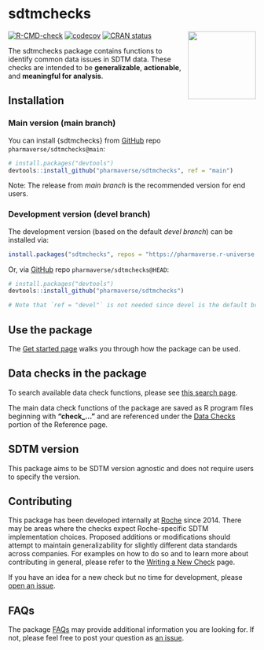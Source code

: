 
<!-- README.md is generated from README.Rmd. Please edit that file -->

# sdtmchecks

<!-- package hex logo -->

<a href="https://pharmaverse.github.io/sdtmchecks/"><img src="man/figures/logo_em.png" align="right" height="138"/></a>

<!-- badges: start -->

[![R-CMD-check](https://github.com/pharmaverse/sdtmchecks/actions/workflows/R-CMD-check.yml/badge.svg)](https://github.com/pharmaverse/sdtmchecks/actions/workflows/R-CMD-check.yml)
[![codecov](https://codecov.io/github/pharmaverse/sdtmchecks/branch/devel/graph/badge.svg?token=ICYI400VDZ)](https://codecov.io/github/pharmaverse/sdtmchecks)
[![CRAN
status](https://www.r-pkg.org/badges/version/sdtmchecks)](https://cran.r-project.org/package=sdtmchecks)
<!-- badges: end -->

The sdtmchecks package contains functions to identify common data issues
in SDTM data. These checks are intended to be **generalizable**,
**actionable**, and **meaningful for analysis**.

## Installation

### Main version (main branch)

You can install {sdtmchecks} from [GitHub](https://github.com/) repo
`pharmaverse/sdtmchecks@main`:

``` r
# install.packages("devtools")
devtools::install_github("pharmaverse/sdtmchecks", ref = "main")
```

Note: The release from *main branch* is the recommended version for end
users.

### Development version (devel branch)

The development version (based on the default *devel branch*) can be
installed via:

``` r
install.packages("sdtmchecks", repos = "https://pharmaverse.r-universe.dev")  
```

Or, via [GitHub](https://github.com/) repo
`pharmaverse/sdtmchecks@HEAD`:

``` r
# install.packages("devtools")
devtools::install_github("pharmaverse/sdtmchecks")

# Note that `ref = "devel"` is not needed since devel is the default branch
```

## Use the package

The [Get started
page](https://pharmaverse.github.io/sdtmchecks/articles/sdtmchecks.html)
walks you through how the package can be used.

## Data checks in the package

To search available data check functions, please see [this search
page](https://pharmaverse.github.io/sdtmchecks/articles/search_checks.html).

The main data check functions of the package are saved as R program
files beginning with **“check\_…”** and are referenced under the [Data
Checks](https://pharmaverse.github.io/sdtmchecks/reference/index.html#data-checks)
portion of the Reference page.

## SDTM version

This package aims to be SDTM version agnostic and does not require users
to specify the version.

## Contributing

This package has been developed internally at
[Roche](https://www.roche.com/) since 2014. There may be areas where the
checks expect Roche-specific SDTM implementation choices. Proposed
additions or modifications should attempt to maintain generalizability
for slightly different data standards across companies. For examples on
how to do so and to learn more about contributing in general, please
refer to the [Writing a New
Check](https://pharmaverse.github.io/sdtmchecks/articles/write_a_check.html)
page.

If you have an idea for a new check but no time for development, please
[open an issue](https://github.com/pharmaverse/sdtmchecks/issues).

## FAQs

The package
[FAQs](https://pharmaverse.github.io/sdtmchecks/articles/faqs.html) may
provide additional information you are looking for. If not, please feel
free to post your question as [an
issue](https://github.com/pharmaverse/sdtmchecks/issues).
